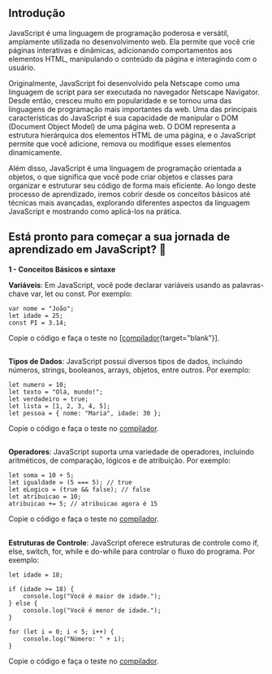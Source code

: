 ## Introdução

JavaScript é uma linguagem de programação poderosa e versátil, amplamente utilizada no desenvolvimento web. Ela permite que você crie páginas interativas e dinâmicas, adicionando comportamentos aos elementos HTML, manipulando o conteúdo da página e interagindo com o usuário.  

Originalmente, JavaScript foi desenvolvido pela Netscape como uma linguagem de script para ser executada no navegador Netscape Navigator. Desde então, cresceu muito em popularidade e se tornou uma das linguagens de programação mais importantes da web.
Uma das principais características do JavaScript é sua capacidade de manipular o DOM (Document Object Model) de uma página web. O DOM representa a estrutura hierárquica dos elementos HTML de uma página, e o JavaScript permite que você adicione, remova ou modifique esses elementos dinamicamente.  

Além disso, JavaScript é uma linguagem de programação orientada a objetos, o que significa que você pode criar objetos e classes para organizar e estruturar seu código de forma mais eficiente.
Ao longo deste processo de aprendizado, iremos cobrir desde os conceitos básicos até técnicas mais avançadas, explorando diferentes aspectos da linguagem JavaScript e mostrando como aplicá-los na prática.  


## Está pronto para começar a sua jornada de aprendizado em JavaScript? 🚀



**1 - Conceitos Básicos e sintaxe**

**Variáveis**: Em JavaScript, você pode declarar variáveis usando as palavras-chave var, let ou const. Por exemplo:
```
var nome = "João";
let idade = 25;
const PI = 3.14;
```
Copie o código e faça o teste no [[compilador](https://onecompiler.com/javascript){target="blank"}].

##  

**Tipos de Dados**: JavaScript possui diversos tipos de dados, incluindo números, strings, booleanos, arrays, objetos, entre outros. Por exemplo:
```
let numero = 10;
let texto = "Olá, mundo!";
let verdadeiro = true;
let lista = [1, 2, 3, 4, 5];
let pessoa = { nome: "Maria", idade: 30 };
```
Copie o código e faça o teste no [compilador](https://onecompiler.com/javascript).

##  

**Operadores**: JavaScript suporta uma variedade de operadores, incluindo aritméticos, de comparação, lógicos e de atribuição. Por exemplo:
```
let soma = 10 + 5;
let igualdade = (5 === 5); // true
let eLogico = (true && false); // false
let atribuicao = 10;
atribuicao += 5; // atribuicao agora é 15
```
Copie o código e faça o teste no [compilador](https://onecompiler.com/javascript).

##  

**Estruturas de Controle**: JavaScript oferece estruturas de controle como if, else, switch, for, while e do-while para controlar o fluxo do programa. Por exemplo:
```
let idade = 18;

if (idade >= 18) {
    console.log("Você é maior de idade.");
} else {
    console.log("Você é menor de idade.");
}

for (let i = 0; i < 5; i++) {
    console.log("Número: " + i);
}
```
Copie o código e faça o teste no [compilador](https://onecompiler.com/javascript).

##  

